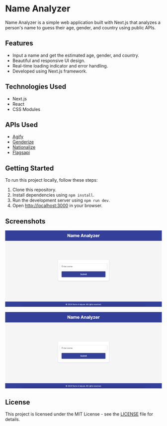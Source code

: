# Name Analyzer

Name Analyzer is a simple web application built with Next.js that analyzes a person's name to guess their age, gender, and country using public APIs.

## Features

- Input a name and get the estimated age, gender, and country.
- Beautiful and responsive UI design.
- Real-time loading indicator and error handling.
- Developed using Next.js framework.

## Technologies Used

- Next.js
- React
- CSS Modules

## APIs Used

- [Agify](https://api.agify.io)
- [Genderize](https://api.genderize.io)
- [Nationalize](https://api.nationalize.io)
- [Flagsapi](https://flagsapi.com/)

## Getting Started

To run this project locally, follow these steps:

1. Clone this repository.
2. Install dependencies using `npm install`.
3. Run the development server using `npm run dev`.
4. Open [http://localhost:3000](http://localhost:3000) in your browser.

## Screenshots

![Screenshot 1](./public/screenshot1.png)

![Screenshot 2](./public/screenshot1.png)

## License

This project is licensed under the MIT License - see the [LICENSE](./LICENSE) file for details.
